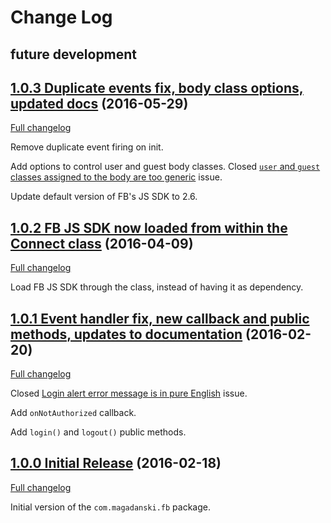 # Change Log

## future development

## [1.0.3 Duplicate events fix, body class options, updated docs](https://github.com/magadanskiuchen/com.magadanski.fb/releases/tag/1.0.3) (2016-05-29)

[Full changelog](https://github.com/magadanskiuchen/com.magadanski.fb/compare/1.0.2...1.0.3)

Remove duplicate event firing on init.

Add options to control user and guest body classes. Closed [`user` and `guest` classes assigned to the body are too generic](https://github.com/magadanskiuchen/com.magadanski.fb/issues/2) issue.

Update default version of FB's JS SDK to 2.6.

## [1.0.2 FB JS SDK now loaded from within the Connect class](https://github.com/magadanskiuchen/com.magadanski.fb/releases/tag/1.0.2) (2016-04-09)

[Full changelog](https://github.com/magadanskiuchen/com.magadanski.fb/compare/1.0.1...1.0.2)

Load FB JS SDK through the class, instead of having it as dependency.

## [1.0.1 Event handler fix, new callback and public methods, updates to documentation](https://github.com/magadanskiuchen/com.magadanski.fb/releases/tag/1.0.1) (2016-02-20)

[Full changelog](https://github.com/magadanskiuchen/com.magadanski.fb/compare/1.0.0...1.0.1)

Closed [Login alert error message is in pure English](https://github.com/magadanskiuchen/com.magadanski.fb/issues/1) issue.

Add `onNotAuthorized` callback.

Add `login()` and `logout()` public methods.

## [1.0.0 Initial Release](https://github.com/magadanskiuchen/com.magadanski.fb/releases/tag/1.0.0) (2016-02-18)

[Full changelog](https://github.com/magadanskiuchen/com.magadanski.fb/compare/be45ec0379daa4f277972ae53b597fff586e1474...1.0.0)

Initial version of the `com.magadanski.fb` package.